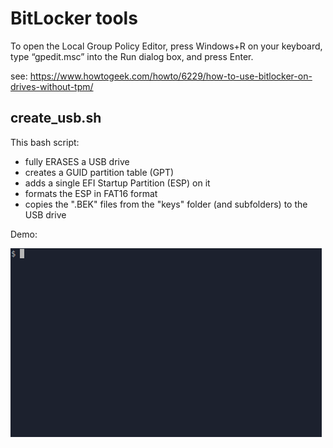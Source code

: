# BitLocker tools

To open the Local Group Policy Editor, press Windows+R on your keyboard, type “gpedit.msc” into the Run dialog box, and press Enter.

see: https://www.howtogeek.com/howto/6229/how-to-use-bitlocker-on-drives-without-tpm/

## create_usb.sh

This bash script:

- fully ERASES a USB drive
- creates a GUID partition table (GPT) 
- adds a single EFI Startup Partition (ESP) on it
- formats the ESP in FAT16 format
- copies the ".BEK" files from the "keys" folder (and subfolders) to the USB drive

Demo:

![create_usb.sh screencast](create_usb.gif)

